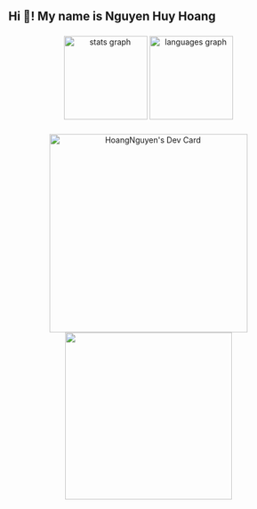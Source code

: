 <h2 align="left">Hi 👋! My name is Nguyen Huy Hoang</h2>

###

<div align="center">
  <img src="https://github-readme-stats.vercel.app/api?username=hoang-nguyen-huy&hide_title=false&hide_rank=false&show_icons=true&include_all_commits=true&count_private=true&disable_animations=false&theme=dracula&locale=en&hide_border=false" height="150" alt="stats graph"  />
  <img src="https://github-readme-stats.vercel.app/api/top-langs?username=hoang-nguyen-huy&locale=en&hide_title=false&layout=compact&card_width=320&langs_count=5&theme=dracula&hide_border=false" height="150" alt="languages graph"  />
</div>

###

<div align="center">
  <a href="https://app.daily.dev/hoangnguyen1002"><img src="https://api.daily.dev/devcards/v2/65BIW9C5AuRLw6ESYjbtE.png?type=default&r=xb4" width="356" alt="HoangNguyen's Dev Card"/></a>
</div>

<div align="center">
  <img align="center" height="300" src="https://cdn.dribbble.com/users/235897/screenshots/1712148/media/cca3cbb1f2d28014bae41a453872e66a.gif"  />
</div>

